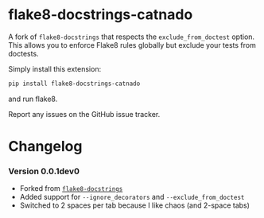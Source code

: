 # flake8-docstrings-catnado

A fork of `flake8-docstrings` that respects the `exclude_from_doctest` option.
This allows you to enforce Flake8 rules globally but exclude your tests from
doctests.

Simply install this extension:

```bash
pip install flake8-docstrings-catnado
```

and run flake8.

Report any issues on the GitHub issue tracker.

# Changelog

### Version 0.0.1dev0

* Forked from [`flake8-docstrings`](https://gitlab.com/pycqa/flake8-docstrings)
* Added support for `--ignore_decorators` and `--exclude_from_doctest`
* Switched to 2 spaces per tab because I like chaos (and 2-space tabs)
